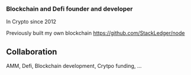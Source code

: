 ### Blockchain and Defi founder and developer

In Crypto since 2012

Previously built my own blockchain https://github.com/StackLedger/node

## Collaboration

AMM, Defi, Blockchain development, Crytpo funding, ...

